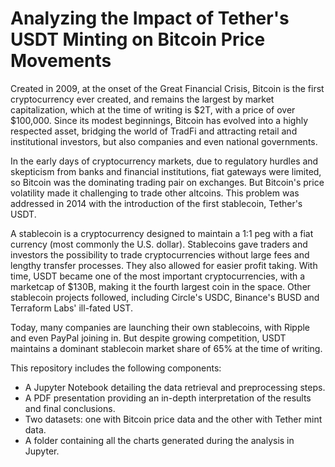 # Analyzing the Impact of Tether's USDT Minting on Bitcoin Price Movements

Created in 2009, at the onset of the Great Financial Crisis, Bitcoin is the first cryptocurrency ever created, and remains the largest by market capitalization, which at the time of writing is $2T, with a price of over $100,000. Since its modest beginnings, Bitcoin has evolved into a highly respected asset, bridging the world of TradFi and attracting retail and institutional investors, but also companies and even national governments. 

In the early days of cryptocurrency markets, due to regulatory hurdles and skepticism from banks and financial institutions, fiat gateways were limited, so Bitcoin was the dominating trading pair on exchanges. But Bitcoin's price volatility made it challenging to trade other altcoins. This problem was addressed in 2014 with the introduction of the first stablecoin, Tether's USDT. 

A stablecoin is a cryptocurrency designed to maintain a 1:1 peg with a fiat currency (most commonly the U.S. dollar). Stablecoins gave traders and investors the possibility to trade cryptocurrencies without large fees and lengthy transfer processes. They also allowed for easier profit taking.
With time, USDT became one of the most important cryptocurrencies, with a marketcap of $130B, making it the fourth largest coin in the space. Other stablecoin projects followed, including Circle's USDC, Binance's BUSD and Terraform Labs' ill-fated UST. 

Today, many companies are launching their own stablecoins, with Ripple and even PayPal joining in. But despite growing competition, USDT maintains a dominant stablecoin market share of 65% at the time of writing.

This repository includes the following components:
- A Jupyter Notebook detailing the data retrieval and preprocessing steps.
- A PDF presentation providing an in-depth interpretation of the results and final conclusions.
- Two datasets: one with Bitcoin price data and the other with Tether mint data.
- A folder containing all the charts generated during the analysis in Jupyter.

